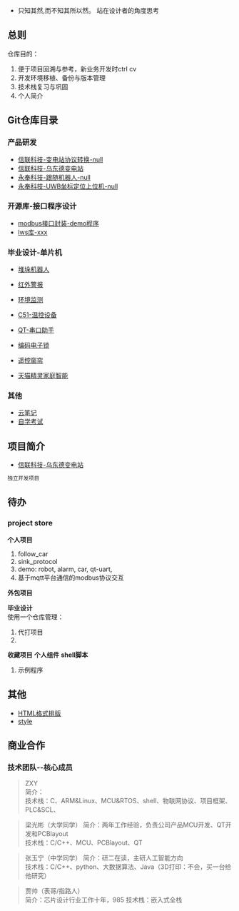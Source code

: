 - 只知其然,而不知其所以然。 站在设计者的角度思考

## 总则 
仓库目的：
1. 便于项目回溯与参考，新业务开发时ctrl cv
2. 开发环境移植、备份与版本管理
3. 技术栈复习与巩固
4. 个人简介

## Git仓库目录
### 产品研发
- [信联科技-变电站协议转换-null]()
- [信联科技-乌东德变电站](https://github.com/useryu1015/wdd_proc)
- [永奉科技-跟随机器人-null]()
- [永奉科技-UWB坐标定位上位机-null]()


### 开源库-接口程序设计
- [modbus接口封装-demo程序]()
- [lws库-xxx](https://github.com/useryu1015/libwebsockets-example-tx-rx)


### 毕业设计-单片机
- [堆垛机器人](https://github.com/useryu1015/...)
- [红外警报]()
- [环境监测]()
- [C51-温控设备]()
- [QT-串口助手]()

- [编码电子锁]()
- [遥控窗帘]()
- [天猫精灵家庭智能]()

### 其他
- [云笔记](https://github.com/useryu1015/cloud_note)
- [自学考试](https://github.com/useryu1015/XKD)


## 项目简介
- [信联科技-乌东德变电站](https://github.com/useryu1015/wdd_proc)	
``` c
独立开发项目
```	


## 待办
### project store
**个人项目**
1. follow_car
2. sink_protocol
3. demo: robot, alarm, car, qt-uart, 
4. 基于mqtt平台通信的modbus协议交互

**外包项目**

**毕业设计**    
使用一个仓库管理：  
1. 代打项目
2. 

**收藏项目** 
**个人组件** 
**shell脚本** 
1. 示例程序

## 其他
- [HTML格式排版](https://github.com/TitanRGB/TitanRGB/blob/main/README.md?plain=1)
- [style](./image/%E6%8E%92%E7%89%88%E8%AE%BE%E8%AE%A1.png)

## 商业合作
### 技术团队--核心成员
> ZXY	
> 简介：	
> 技术栈：C、ARM&Linux、MCU&RTOS、shell、物联网协议、项目框架、PLC&SCL、	

> 梁光彬（大学同学）	
> 简介：两年工作经验，负责公司产品MCU开发、QT开发和PCBlayout	
> 技术栈：C/C++、MCU、PCBlayout、QT	

> 张玉宁（中学同学）	
> 简介：研二在读，主研人工智能方向	
> 技术栈：C/C++、python、大数据算法、Java（3D打印：不会，买一台给他研究）	

> 贾帅（表哥/指路人）	
> 简介：芯片设计行业工作十年，985	
> 技术栈：嵌入式全栈	

<!---
useryu1015/useryu1015 is a ✨ special ✨ repository because its `README.md` (this file) appears on your GitHub profile.
You can click the Preview link to take a look at your changes.
--->



